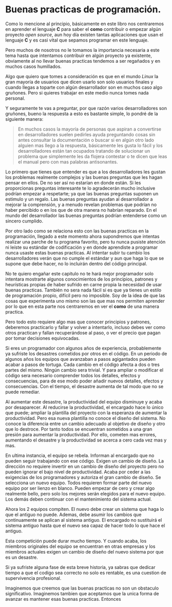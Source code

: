 # Buenas practicas de programación.
Como lo mencione al principio, básicamente en este libro nos centraremos en aprender el lenguaje **C** para saber el **como** contribuir o empezar algún proyecto *open source*, aun hoy día existen tantas aplicaciones que usan el lenguaje **C** y es casi vital que sepamos programar en este lenguaje.

Pero muchos de nosotros no le tomamos la importancia necesaria a este tema hasta que intentamos contribuir en algún proyecto ya existente, obviamente al no llevar buenas practicas tendemos a ser regañados y en muchos casos humillados.

Algo que quiero que tomes a consideración es que en el mundo *Linux* la gran mayoría de usuarios que dicen usarlo son solo usuarios finales y cuando llegas a toparte con algún desarrollador son en muchos caso algo gruñones. Pero si quieres trabajar en este medio nunca tomes nada personal.

Y seguramente te vas a preguntar, por que razón varios desarrolladores son gruñones, bueno la respuesta a esto es bastante simple, lo pondré de la siguiente manera:

> En muchos casos la mayoría de personas que aspiran a convertirse en desarrolladores suelen pedirles ayuda preguntando cosas sin antes consultar la documentación o buscar si en algún otro lado alguien mas llego a la respuesta, básicamente les gusta lo fácil y los desarrolladores están tan ocupados tratando de solucionar un problema que simplemente les da flojera contestar o te dicen que leas el manual pero con mas palabras antisonantes.

Lo primero que tienes que entender es que a los desarrolladores les gustan los problemas realmente complejos y las buenas preguntas que les hagan pensar en ellos. De no ser así no estarían en donde están. Si les proporcionas preguntas interesante te lo agradecerán mucho inclusive podrían empezar a respetarte; ya que las buenas preguntas suponen un estimulo y un regalo. Las buenas preguntas ayudan al desarrollador a mejorar la comprensión, y a menudo revelan problemas que podrían no haber percibido o en los que de otra manera no habrían reparado. En el mundo del desarrollador las buenas preguntas podrían entenderse como un sincero cumplido.

Por otro lado como se relaciona esto con las buenas practicas en la programación, llegado a este momento ahora supondremos que intentas realizar una parche de tu programa favorito, pero tu nunca pusiste atención ni leíste su estándar de codificación y en donde aprendiste a programar nunca usaste estas buenas practicas. Al intentar subir tu cambio los desarrolladores verán que no cumple el estándar y aun que haga lo que se supone que debe hacer, no lo incluirán dentro del código principal.

No te quiero engañar este capitulo no te hará mejor programador solo intentara mostrarte algunos conocimientos de los principios, patrones y heurísticas propias de haber sufrido en carne propia la necesidad de usar buenas practicas. También no sera nada fácil si es que ya tienes un estilo de programación propio, difícil pero no imposible. Soy de la idea de que las cosas que experimenta uno mismo son las que mas nos permiten aprender por lo que en esta parte nos centraremos en ver el **como** de una manera practica.

Pero todo esto requiere algo mas que conocer principios y patrones, deberemos practicarlo y fallar y volver a intentarlo, incluso debes ver como otros practican y fallan recuperándose al paso, o ver el precio que pagan por tomar decisiones equivocadas.

Si eres un programador con algunos años de experiencia, probablemente ya sufriste los desastres cometidos por otros en el código. En un periodo de algunos años los equipos que avanzaban a pasos agigantados pueden acabar a pasos de tortuga. Cada cambio en el código afecta a dos o tres partes del mismo. Ningún cambio sera trivial. Y para ampliar o modificar el código sera necesario comprender todos los detalles, efectos y consecuencias, para de ese modo poder añadir nuevos detalles, efectos y consecuencias. Con el tiempo, el desastre aumenta de tal modo que no se puede remediar.

Al aumentar este desastre, la productividad del equipo disminuye y acaba por desaparecer. Al reducirse la productividad, el encargado hace lo único que puede; ampliar la plantilla del proyecto con la esperanza de aumentar la productividad. Pero esa nueva plantilla no conoce el diseño del sistema. No conoce la diferencia entre un cambio adecuado al objetivo de diseño y otro que lo destroce. Por tanto todos se encuentran sometidos a una gran presión para aumentar la productividad. Por ello, cometen mas errores, aumentando el desastre y la productividad se acerca a cero cada vez mas y mas.

En ultima instancia, el equipo se rebela. Informan al encargado que no pueden seguir trabajando con ese código. Exigen un cambio de diseño. La dirección no requiere invertir en un cambio de diseño del proyecto pero no pueden ignorar el bajo nivel de productividad. Acaba por ceder a las exigencias de los programadores y autoriza el gran cambio de diseño. Se selecciona un nuevo equipo. Todos requieren formar parte del nuevo equipo por ser lienzo en blanco. Pueden empezar de cero y crear algo realmente bello, pero solo los mejores serán elegidos para el nuevo equipo. Los demás deben continuar con el mantenimiento del sistema actual.

Ahora los 2 equipos compiten. El nuevo debe crear un sistema que haga lo que el antiguo no puede. Ademas, debe asumir los cambios que continuamente se aplican al sistema antiguo. El encargado no sustituirá el sistema antiguo hasta que el nuevo sea capaz de hacer todo lo que hace el antiguo.

Esta competición puede durar mucho tiempo. Y cuando acaba, los miembros originales del equipo se encuentran en otras empresas y los miembros actuales exigen un cambio de diseño del nuevo sistema por que es un desastre.

Si ya sufriste alguna fase de esta breve historia, ya sabras que dedicar tiempo a que el codigo sea correcto no solo es rentable, es una cuestion de supervivencia profesional.

Imaginemos que creemos que las buenas practicas no son un obstaculo significativo. Imaginemos tambien que aceptamos que la unica forma de avanzar es mantener esas buenas practicas. Entonces












